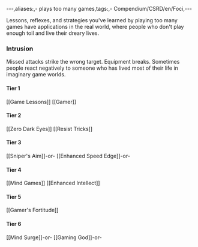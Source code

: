 ---,aliases:,- plays too many games,tags:,- Compendium/CSRD/en/Foci,---

Lessons, reflexes, and strategies you've learned by playing too many games have applications in the real world, where people who don't play enough toil and live their dreary lives.
 ### Intrusion
Missed attacks strike the wrong target. Equipment breaks. Sometimes people react negatively to someone who has lived most of their life in imaginary game worlds.

#### Tier 1
[[Game Lessons]]
[[Gamer]]
#### Tier 2
[[Zero Dark Eyes]]
[[Resist Tricks]]
#### Tier 3
[[Sniper's Aim]]-or-
[[Enhanced Speed Edge]]-or-
#### Tier 4
[[Mind Games]]
[[Enhanced Intellect]]
#### Tier 5
[[Gamer's Fortitude]]
#### Tier 6
[[Mind Surge]]-or-
[[Gaming God]]-or-
